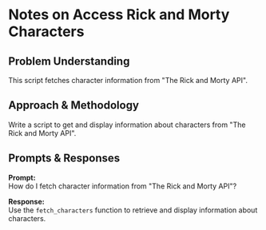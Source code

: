 # Notes on Access Rick and Morty Characters

## Problem Understanding
This script fetches character information from "The Rick and Morty API".

## Approach & Methodology
Write a script to get and display information about characters from "The Rick and Morty API".

## Prompts & Responses
**Prompt:**  
How do I fetch character information from "The Rick and Morty API"?

**Response:**  
Use the `fetch_characters` function to retrieve and display information about characters.

